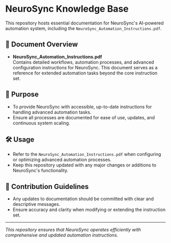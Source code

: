 # NeuroSync Knowledge Base

This repository hosts essential documentation for NeuroSync's AI-powered automation system, including the `NeuroSync_Automation_Instructions.pdf`. 

## 📄 Document Overview

- **NeuroSync_Automation_Instructions.pdf**  
  Contains detailed workflows, automation processes, and advanced configuration instructions for NeuroSync. This document serves as a reference for extended automation tasks beyond the core instruction set.

## 🎯 Purpose

- To provide NeuroSync with accessible, up-to-date instructions for handling advanced automation tasks.
- Ensure all processes are documented for ease of use, updates, and continuous system scaling.

## 🛠️ Usage

- Refer to the `NeuroSync_Automation_Instructions.pdf` when configuring or optimizing advanced automation processes.
- Keep this repository updated with any major changes or additions to NeuroSync's functionality.

## 🚀 Contribution Guidelines

- Any updates to documentation should be committed with clear and descriptive messages.
- Ensure accuracy and clarity when modifying or extending the instruction set.

---

_This repository ensures that NeuroSync operates efficiently with comprehensive and updated automation instructions._
